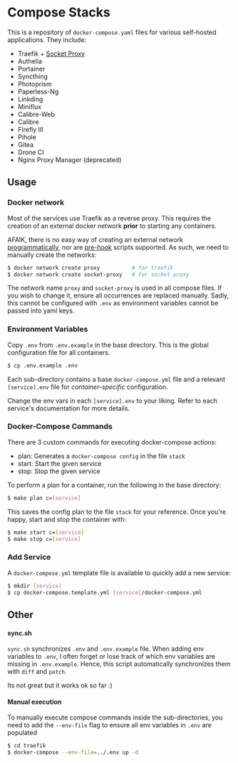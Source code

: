 # Compose Stacks

This is a repository of `docker-compose.yaml` files for various self-hosted applications.
They include:
- Traefik + [Socket Proxy](https://github.com/Tecnativa/docker-socket-proxy)
- Authelia
- Portainer
- Syncthing
- Photoprism
- Paperless-Ng
- Linkding
- Miniflux
- Calibre-Web
- Calibre
- Firefly III
- Pihole
- Gitea
- Drone CI
- Nginx Proxy Manager (deprecated)

## Usage

### Docker network
Most of the services use Traefik as a reverse proxy. This requires
the creation of an external docker network **prior** to starting any containers.

AFAIK, there is no easy way of creating an external network
[programmatically](https://github.com/docker/compose/issues/2846), nor are
[pre-hook](https://github.com/docker/compose/issues/1341) scripts supported.
As such, we need to manually create the networks:

```bash
$ docker network create proxy          # for traefik
$ docker network create socket-proxy   # for socket-proxy
```

The network name `proxy` and `socket-proxy` is used in all compose files. If you
wish to change it, ensure all occurrences are replaced manually. Sadly, this cannot
be configured with `.env` as environment variables cannot be passed into yaml keys.

### Environment Variables
Copy `.env` from `.env.example` in the base directory. This is the global
configuration file for all containers.

```bash
$ cp .env.example .env
```

Each sub-directory contains a base `docker-compose.yml` file and a relevant
`[service].env` file for *container-specific* configuration.

Change the env vars in each `[service].env` to your liking. Refer to each service's
documentation for more details.

### Docker-Compose Commands
There are 3 custom commands for executing docker-compose actions:
- plan: Generates a `docker-compose config` in the file `stack`
- start: Start the given service
- stop: Stop the given service

To perform a plan for a container, run the following in the base directory:

```bash
$ make plan c=[service]
```

This saves the config plan to the file `stack` for your reference. Once you're
happy, start and stop the container with:

```bash
$ make start c=[service]
$ make stop c=[service]
```

### Add Service
A `docker-compose.yml` template file is available to quickly add a new service:

```bash
$ mkdir [service]
$ cp docker-compose.template.yml [service]/docker-compose.yml
```

## Other
#### sync.sh
`sync.sh` synchronizes `.env` and `.env.example` file. When adding env variables
to `.env`, I often forget or lose track of which env variables are missing in `.env.example`.
Hence, this script automatically synchronizes them with `diff` and `patch`.

Its not great but it works ok so far :)

#### Manual execution
To manually execute compose commands inside the sub-directories, you need to add the
`--env-file` flag to ensure all env variables in `.env` are populated

```bash
$ cd traefik
$ docker-compose --env-file=../.env up -d
```
